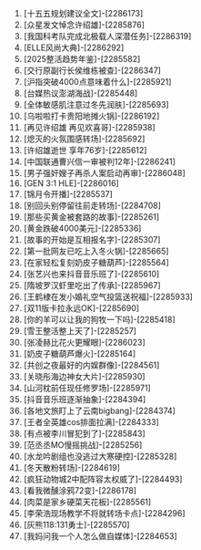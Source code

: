 
1. [十五五规划建议全文]-[2286173]
1. [众星发文悼念许绍雄]-[2285876]
1. [我国科考队完成北极载人深潜任务]-[2286319]
1. [ELLE风尚大典]-[2286292]
1. [2025整活趋势年鉴]-[2285582]
1. [交行原副行长侯维栋被查]-[2286347]
1. [沪指突破4000点意味着什么]-[2285921]
1. [台媒热议澎湖海战]-[2285448]
1. [全体敏感肌注意过冬先润肤]-[2285693]
1. [乌啦啦打卡贵阳地摊火锅]-[2286192]
1. [再见许绍雄 再见欢喜哥]-[2285938]
1. [熄灭的火氛围感转场]-[2285692]
1. [许绍雄逝世 享年76岁]-[2285612]
1. [中国联通曹兴信一审被判12年]-[2286241]
1. [男子强奸嫂子再杀人案启动再审]-[2286048]
1. [GEN 3:1 HLE]-[2286016]
1. [锦月令开播]-[2285537]
1. [别回头别停留往前走转场]-[2284708]
1. [那些买黄金被套路的故事]-[2285261]
1. [黄金跌破4000美元]-[2285336]
1. [故事的开始是互相报名字]-[2285307]
1. [第一批网友已吃上入冬火锅]-[2285665]
1. [在家轻松复刻奶皮子糖葫芦]-[2285564]
1. [张艺兴也来抖音音乐班了]-[2285610]
1. [隋坡罗汉虾里吃出了传承]-[2285967]
1. [王鹤棣在发小婚礼空气投篮送祝福]-[2285933]
1. [双11版卡拉永远OK]-[2285690]
1. [你的羊可以让我的狗牧一下吗]-[2285418]
1. [雪王整活整上天了]-[2285257]
1. [张凌赫比花火更耀眼]-[2286023]
1. [奶皮子糖葫芦爆火]-[2285164]
1. [共创之夜最好的内娱群像]-[2284561]
1. [关晓彤海边神女大片]-[2285930]
1. [山河枕前任现任修罗场]-[2285971]
1. [抖音音乐班逐渐抽象]-[2284394]
1. [各地文旅盯上了云南bigbang]-[2284374]
1. [王者全英雄cos排面拉满]-[2284333]
1. [有点被李川冒犯到了]-[2285843]
1. [范丞丞MO慢摇挑战]-[2285256]
1. [水龙吟剧组也没逃过大寒硬控]-[2285328]
1. [冬天散粉转场]-[2284619]
1. [疯狂动物城2中配阵容太权威了]-[2284493]
1. [看我微醺涂鸦72变]-[2286178]
1. [肉菜是家乡硬菜天花板]-[2285561]
1. [李荣浩现场教学不将就转场卡点]-[2284296]
1. [灰熊118:131勇士]-[2285570]
1. [我妈问我一个人怎么做自媒体]-[2284653]